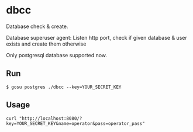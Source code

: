 dbcc
====

Database check & create.

Database superuser agent: Listen http port, check if given database & user exists and create them otherwise

Only postgresql database supported now.

Run
---

`$ gosu postgres ./dbcc --key=YOUR_SECRET_KEY`

Usage
-----

`curl "http://localhost:8080/?key=YOUR_SECRET_KEY&name=operator&pass=operator_pass"`


